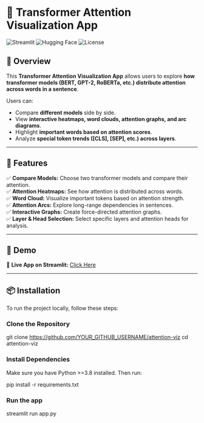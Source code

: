 # 🧠 Transformer Attention Visualization App

![Streamlit](https://img.shields.io/badge/Made%20With-Streamlit-red?style=flat-square)
![Hugging Face](https://img.shields.io/badge/Powered%20By-Hugging%20Face-yellow?style=flat-square)
![License](https://img.shields.io/badge/License-MIT-blue?style=flat-square)

## 🚀 Overview
This **Transformer Attention Visualization App** allows users to explore **how transformer models (BERT, GPT-2, RoBERTa, etc.) distribute attention across words in a sentence**.

Users can:
- Compare **different models** side by side.
- View **interactive heatmaps, word clouds, attention graphs, and arc diagrams**.
- Highlight **important words based on attention scores**.
- Analyze **special token trends ([CLS], [SEP], etc.) across layers**.

---

## 🎯 Features
✅ **Compare Models:** Choose two transformer models and compare their attention.  
✅ **Attention Heatmaps:** See how attention is distributed across words.  
✅ **Word Cloud:** Visualize important tokens based on attention strength.  
✅ **Attention Arcs:** Explore long-range dependencies in sentences.  
✅ **Interactive Graphs:** Create force-directed attention graphs.  
✅ **Layer & Head Selection:** Select specific layers and attention heads for analysis.  

---

## 🎥 Demo
🚀 **Live App on Streamlit:** [Click Here](https://attentionviz.streamlit.app/)  


---

## 📦 Installation
To run the project locally, follow these steps:

### Clone the Repository

git clone https://github.com/YOUR_GITHUB_USERNAME/attention-viz
cd attention-viz

### Install Dependencies
Make sure you have Python >=3.8 installed. Then run:

pip install -r requirements.txt

### Run the app

streamlit run app.py
